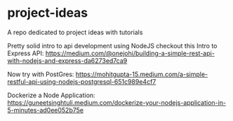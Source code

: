 # project-ideas
A repo dedicated to project ideas with tutorials 


Pretty solid intro to api development using NodeJS checkout this Intro to Express API: https://medium.com/@onejohi/building-a-simple-rest-api-with-nodejs-and-express-da6273ed7ca9

Now try with PostGres: https://mohitgupta-15.medium.com/a-simple-restful-api-using-nodejs-postgresql-651c989e4cf7

Dockerize a Node Application: https://guneetsinghtuli.medium.com/dockerize-your-nodejs-application-in-5-minutes-ad0ee052b75e
